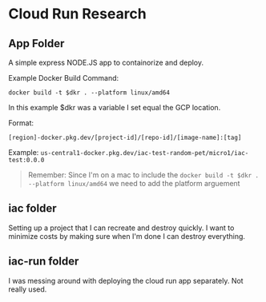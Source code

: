 # Cloud Run Research

## App Folder
 
A simple express NODE.JS app to containorize and deploy.


Example Docker Build Command:
```
docker build -t $dkr . --platform linux/amd64
```
In this example $dkr was a variable I set equal the GCP location.  

Format:

`[region]-docker.pkg.dev/[project-id]/[repo-id]/[image-name]:[tag]`

Example:
`us-central1-docker.pkg.dev/iac-test-random-pet/micro1/iac-test:0.0.0`


> Remember:  Since I'm on a mac to include the `docker build -t $dkr . --platform linux/amd64` we need to add the platform arguement

## iac folder

Setting up a project that I can recreate and destroy quickly.  I want to minimize costs by making sure when I'm done I can destroy everything. 

## iac-run folder

I was messing around with deploying the cloud run app separately.  Not really used.  